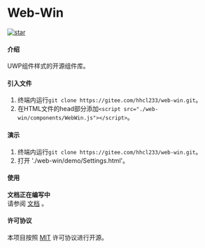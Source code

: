 # Web-Win
[![star](https://gitee.com/hhcl233/web-win/badge/star.svg?theme=gray)](https://gitee.com/hhcl233/web-win/stargazers)  
#### 介绍
UWP组件样式的开源组件库。

#### 引入文件
1. 终端内运行`git clone https://gitee.com/hhcl233/web-win.git`。
2. 在HTML文件的head部分添加`<script src="./web-win/components/WebWin.js"></script>`。

#### 演示
1. 终端内运行`git clone https://gitee.com/hhcl233/web-win.git`。
2. 打开 './web-win/demo/Settings.html'。

#### 使用
**文档正在编写中**  
请参阅 [文档](https://ycnjvm44jtxm.feishu.cn/wiki/YmMCwDGo5iNeS3kTCEdchPaXnCe) 。

#### 许可协议
本项目按照 [MIT](LICENSE) 许可协议进行开源。